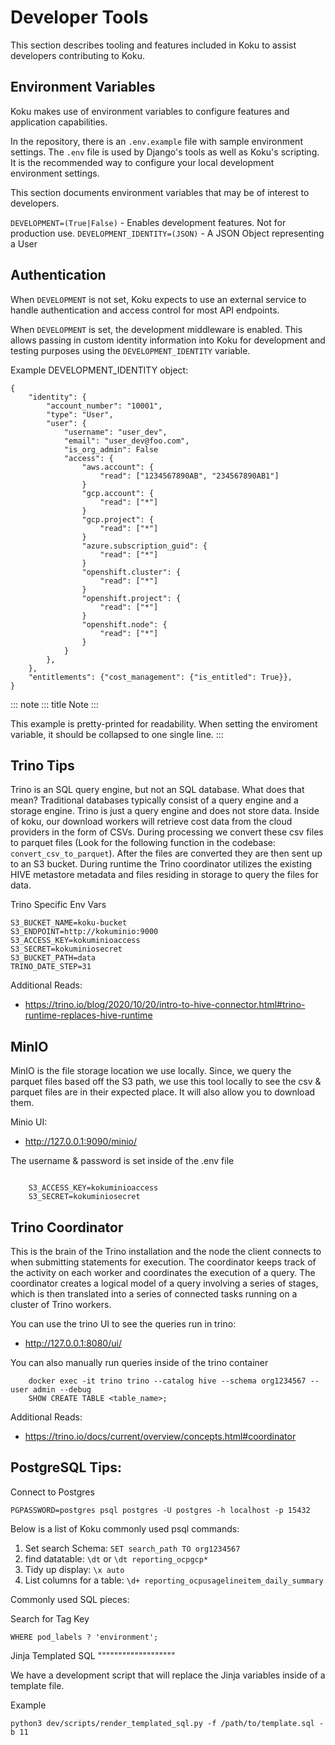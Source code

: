# Developer Tools

This section describes tooling and features included in Koku to assist
developers contributing to Koku.

## Environment Variables

Koku makes use of environment variables to configure features and
application capabilities.

In the repository, there is an `.env.example` file with sample
environment settings. The `.env` file is used by Django\'s tools as well
as Koku\'s scripting. It is the recommended way to configure your local
development environment settings.

This section documents environment variables that may be of interest to
developers.

`DEVELOPMENT=(True|False)` - Enables development features. Not for
production use. `DEVELOPMENT_IDENTITY=(JSON)` - A JSON Object
representing a User

## Authentication

When `DEVELOPMENT` is not set, Koku expects to use an external service
to handle authentication and access control for most API endpoints.

When `DEVELOPMENT` is set, the development middleware is enabled. This
allows passing in custom identity information into Koku for development
and testing purposes using the `DEVELOPMENT_IDENTITY` variable.

Example DEVELOPMENT_IDENTITY object:

    {
        "identity": {
            "account_number": "10001",
            "type": "User",
            "user": {
                "username": "user_dev",
                "email": "user_dev@foo.com",
                "is_org_admin": False
                "access": {
                    "aws.account": {
                        "read": ["1234567890AB", "234567890AB1"]
                    }
                    "gcp.account": {
                        "read": ["*"]
                    }
                    "gcp.project": {
                        "read": ["*"]
                    }
                    "azure.subscription_guid": {
                        "read": ["*"]
                    }
                    "openshift.cluster": {
                        "read": ["*"]
                    }
                    "openshift.project": {
                        "read": ["*"]
                    }
                    "openshift.node": {
                        "read": ["*"]
                    }
                }
            },
        },
        "entitlements": {"cost_management": {"is_entitled": True}},
    }

::: note
::: title
Note
:::

This example is pretty-printed for readability. When setting the
enviroment variable, it should be collapsed to one single line.
:::

## Trino Tips

Trino is an SQL query engine, but not an SQL database. What does that mean? Traditional databases
typically consist of a query engine and a storage engine. Trino is just a query engine and does not
store data. Inside of koku, our download workers will retrieve cost data from the cloud providers
in the form of CSVs. During processing we convert these csv files to parquet
files (Look for the following function in the codebase: ``convert_csv_to_parquet``).
After the files are converted they are then sent up to an S3 bucket. During runtime the Trino
coordinator utilizes the existing HIVE metastore metadata and files residing in storage to
query the files for data.

Trino Specific Env Vars
```
S3_BUCKET_NAME=koku-bucket
S3_ENDPOINT=http://kokuminio:9000
S3_ACCESS_KEY=kokuminioaccess
S3_SECRET=kokuminiosecret
S3_BUCKET_PATH=data
TRINO_DATE_STEP=31
```

Additional Reads:

- https://trino.io/blog/2020/10/20/intro-to-hive-connector.html#trino-runtime-replaces-hive-runtime

## MinIO
MinIO is the file storage location we use locally. Since, we query the parquet files based off the S3 path,
we use this tool locally to see the csv & parquet files are in their expected place. It will also allow
you to download them.

Minio UI:

- http://127.0.0.1:9090/minio/

The username & password is set inside of the .env file
```

    S3_ACCESS_KEY=kokuminioaccess
    S3_SECRET=kokuminiosecret
```

## Trino Coordinator

This is the brain of the Trino installation and the node the client connects to when submitting statements for execution.
The coordinator keeps track of the activity on each worker and coordinates the execution of a query.
The coordinator creates a logical model of a query involving a series of stages,
which is then translated into a series of connected tasks running on a cluster of Trino workers.

You can use the trino UI to see the queries run in trino:
- http://127.0.0.1:8080/ui/

You can also manually run queries inside of the trino container
```
    docker exec -it trino trino --catalog hive --schema org1234567 --user admin --debug
    SHOW CREATE TABLE <table_name>;
```

Additional Reads:

- https://trino.io/docs/current/overview/concepts.html#coordinator


## PostgreSQL Tips:

Connect to Postgres
```
PGPASSWORD=postgres psql postgres -U postgres -h localhost -p 15432
```

Below is a list of Koku commonly used psql commands:

1. Set search Schema: ``SET search_path TO org1234567``
2. find datatable: ``\dt`` or ``\dt reporting_ocpgcp*``
3. Tidy up display: ``\x auto``
4. List columns for a table: ``\d+ reporting_ocpusagelineitem_daily_summary``

Commonly used SQL pieces:

Search for Tag Key
```
WHERE pod_labels ? 'environment';
```

Jinja Templated SQL
"""""""""""""""""""

We have a development script that will replace the Jinja variables inside of a template file.

Example
```
python3 dev/scripts/render_templated_sql.py -f /path/to/template.sql -b 11
```
